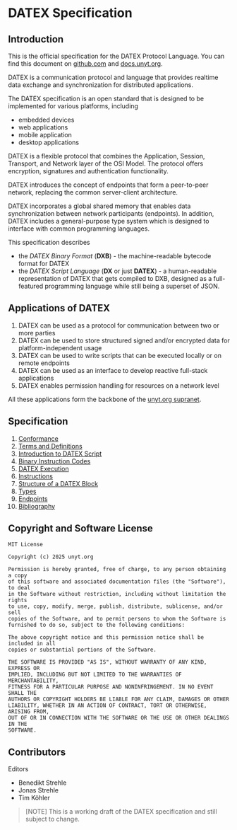 # DATEX Specification

## Introduction

This is the official specification for the DATEX Protocol Language.
You can find this document on [github.com](https://github.com/unyt-org/datex-specification) and [docs.unyt.org](https://docs.unyt.org/datex).

DATEX is a communication protocol and language that provides realtime data exchange and synchronization for distributed applications.

The DATEX specification is an open standard that is designed to be implemented for various platforms, including
 * embedded devices
 * web applications
 * mobile application
 * desktop applications

DATEX is a flexible protocol that combines the Application, Session, Transport, and Network layer of the OSI Model.
The protocol offers encryption, signatures and authentication functionality.

DATEX introduces the concept of endpoints that form a peer-to-peer network, replacing the common server-client architecture.

DATEX incorporates a global shared memory that enables data synchronization between network participants (endpoints).
In addition, DATEX includes a general-purpose type system which is designed to interface with common programming languages.

This specification describes
 * the *DATEX Binary Format* (**DXB**) - the machine-readable bytecode format for DATEX
 * the *DATEX Script Language* (**DX** or just **DATEX**) - a human-readable representation of DATEX that gets compiled to DXB, designed
   as a full-featured programming language while still being a superset of JSON.

## Applications of DATEX

1. DATEX can be used as a protocol for communication between two or more parties
2. DATEX can be used to store structured signed and/or encrypted data for platform-independent usage
3. DATEX can be used to write scripts that can be executed locally or on remote endpoints
4. DATEX can be used as an interface to develop reactive full-stack applications
5. DATEX enables permission handling for resources on a network level

All these applications form the backbone of the [unyt.org supranet](./02_terms.md#supranet).

## Specification

1. [Conformance](./01_conformance.md)
2. [Terms and Definitions](./02_terms.md)
3. [Introduction to DATEX Script](./03_DATEX_Introduction.md)
4. [Binary Instruction Codes](./04_dxb_binary.md)
4. [DATEX Execution](./05_dxb_execution.md)
4. [Instructions](./06_runtime_instructions.md)
4. [Structure of a DATEX Block](./07_dxb_structure.md)
4. [Types](./08_types.md)
4. [Endpoints](./09_endpoints.md)
4. [Bibliography](./10_bibliography.md)


## Copyright and Software License

```text
MIT License

Copyright (c) 2025 unyt.org

Permission is hereby granted, free of charge, to any person obtaining a copy
of this software and associated documentation files (the "Software"), to deal
in the Software without restriction, including without limitation the rights
to use, copy, modify, merge, publish, distribute, sublicense, and/or sell
copies of the Software, and to permit persons to whom the Software is
furnished to do so, subject to the following conditions:

The above copyright notice and this permission notice shall be included in all
copies or substantial portions of the Software.

THE SOFTWARE IS PROVIDED "AS IS", WITHOUT WARRANTY OF ANY KIND, EXPRESS OR
IMPLIED, INCLUDING BUT NOT LIMITED TO THE WARRANTIES OF MERCHANTABILITY,
FITNESS FOR A PARTICULAR PURPOSE AND NONINFRINGEMENT. IN NO EVENT SHALL THE
AUTHORS OR COPYRIGHT HOLDERS BE LIABLE FOR ANY CLAIM, DAMAGES OR OTHER
LIABILITY, WHETHER IN AN ACTION OF CONTRACT, TORT OR OTHERWISE, ARISING FROM,
OUT OF OR IN CONNECTION WITH THE SOFTWARE OR THE USE OR OTHER DEALINGS IN THE
SOFTWARE.
```

## Contributors
Editors

 * Benedikt Strehle
 * Jonas Strehle
 * Tim Köhler

> [NOTE]
> This is a working draft of the DATEX specification and still subject to change.